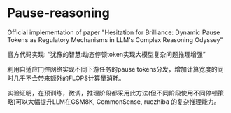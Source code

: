 # Pause-reasoning
 Official implementation of paper "Hesitation for Brilliance: Dynamic Pause Tokens as Regulatory Mechanisms in LLM's Complex Reasoning Odyssey"
 
 官方代码实现: “犹豫的智慧:动态停顿token实现大模型复杂问题推理增强”

利用自适应门控网络实现不同下游任务的pause tokens分发，增加计算宽度的同时几乎不会带来额外的FLOPS计算量消耗。

实验证明，在预训练，微调，推理阶段都采用此方法(但不同阶段使用不同停顿策略)可以大幅提升LLM在GSM8K, CommonSense, ruozhiba 的复杂推理能力。

